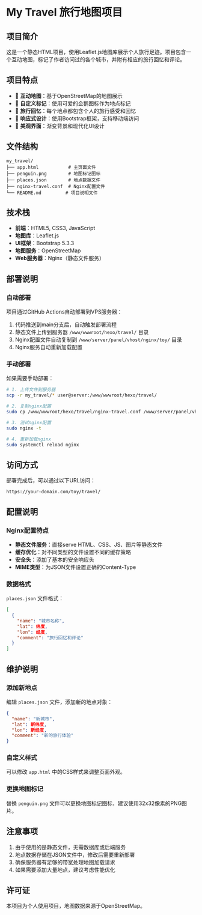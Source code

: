 # My Travel 旅行地图项目

## 项目简介

这是一个静态HTML项目，使用Leaflet.js地图库展示个人旅行足迹。项目包含一个互动地图，标记了作者访问过的各个城市，并附有相应的旅行回忆和评论。

## 项目特点

- 📍 **互动地图**：基于OpenStreetMap的地图展示
- 🐧 **自定义标记**：使用可爱的企鹅图标作为地点标记
- 💬 **旅行回忆**：每个地点都包含个人的旅行感受和回忆
- 📱 **响应式设计**：使用Bootstrap框架，支持移动端访问
- 🎨 **美观界面**：渐变背景和现代化UI设计

## 文件结构

```
my_travel/
├── app.html           # 主页面文件
├── penguin.png        # 地图标记图标
├── places.json        # 地点数据文件
├── nginx-travel.conf  # Nginx配置文件
└── README.md         # 项目说明文件
```

## 技术栈

- **前端**：HTML5, CSS3, JavaScript
- **地图库**：Leaflet.js
- **UI框架**：Bootstrap 5.3.3
- **地图服务**：OpenStreetMap
- **Web服务器**：Nginx（静态文件服务）

## 部署说明

### 自动部署

项目通过GitHub Actions自动部署到VPS服务器：

1. 代码推送到main分支后，自动触发部署流程
2. 静态文件上传到服务器 `/www/wwwroot/hexo/travel/` 目录
3. Nginx配置文件自动复制到 `/www/server/panel/vhost/nginx/toy/` 目录
4. Nginx服务自动重新加载配置

### 手动部署

如果需要手动部署：

```bash
# 1. 上传文件到服务器
scp -r my_travel/* user@server:/www/wwwroot/hexo/travel/

# 2. 复制nginx配置
sudo cp /www/wwwroot/hexo/travel/nginx-travel.conf /www/server/panel/vhost/nginx/toy/

# 3. 测试nginx配置
sudo nginx -t

# 4. 重新加载nginx
sudo systemctl reload nginx
```

## 访问方式

部署完成后，可以通过以下URL访问：

```
https://your-domain.com/toy/travel/
```

## 配置说明

### Nginx配置特点

- **静态文件服务**：直接serve HTML、CSS、JS、图片等静态文件
- **缓存优化**：对不同类型的文件设置不同的缓存策略
- **安全头**：添加了基本的安全响应头
- **MIME类型**：为JSON文件设置正确的Content-Type

### 数据格式

`places.json` 文件格式：

```json
[
  {
    "name": "城市名称",
    "lat": 纬度,
    "lon": 经度,
    "comment": "旅行回忆和评论"
  }
]
```

## 维护说明

### 添加新地点

编辑 `places.json` 文件，添加新的地点对象：

```json
{
  "name": "新城市",
  "lat": 新纬度,
  "lon": 新经度,
  "comment": "新的旅行体验"
}
```

### 自定义样式

可以修改 `app.html` 中的CSS样式来调整页面外观。

### 更换地图标记

替换 `penguin.png` 文件可以更换地图标记图标，建议使用32x32像素的PNG图片。

## 注意事项

1. 由于使用的是静态文件，无需数据库或后端服务
2. 地点数据存储在JSON文件中，修改后需要重新部署
3. 确保服务器有足够的带宽处理地图加载请求
4. 如果需要添加大量地点，建议考虑性能优化

## 许可证

本项目为个人使用项目，地图数据来源于OpenStreetMap。 